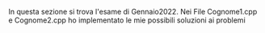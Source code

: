 In questa sezione si trova l'esame di Gennaio2022. Nei File Cognome1.cpp e Cognome2.cpp ho implementato le mie possibili soluzioni
ai problemi
